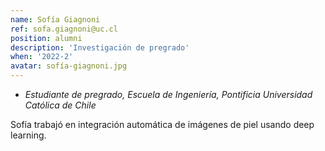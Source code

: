 ```yaml
---
name: Sofía Giagnoni
ref: sofa.giagnoni@uc.cl
position: alumni
description: 'Investigación de pregrado'
when: '2022-2'
avatar: sofía-giagnoni.jpg
---
```


- _Estudiante de pregrado, Escuela de Ingeniería, Pontificia Universidad Católica de Chile_

Sofía trabajó en integración automática de imágenes de piel usando deep learning.